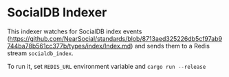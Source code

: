 # SocialDB Indexer

This indexer watches for SocialDB index events (https://github.com/NearSocial/standards/blob/8713aed325226db5cf97ab9744ba78b561cc377b/types/index/Index.md) and sends them to a Redis stream `socialdb_index`.

To run it, set `REDIS_URL` environment variable and `cargo run --release`
